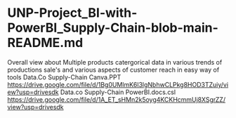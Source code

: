 # UNP-Project_BI-with-PowerBI_Supply-Chain-blob-main-README.md
Overall view about Multiple products
catergorical data in various trends of productions sale's and various aspects of customer reach in easy way of tools
Data.Co Supply-Chain Canva.PPT https://drive.google.com/file/d/1Bg0UMlmK6l3lgNbhwCLPkg8HOD3TZuiy/view?usp=drivesdk
Data.co Supply-Chain PowerBI.docs.csl https://drive.google.com/file/d/1A_ET_sHMn2k5oyg4KCKHcmmUj8XSgrZZ/view?usp=drivesdk

